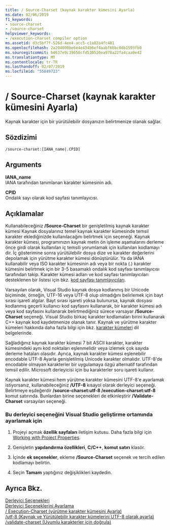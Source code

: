 ```yaml
---
title: / Source-Charset (kaynak karakter kümesini Ayarla)
ms.date: 02/06/2019
f1_keywords:
- source-charset
- /source-charset
helpviewer_keywords:
- /execution-charset compiler option
ms.assetid: d3c5bf7f-526d-4ee4-acc5-c1a02a4fc481
ms.openlocfilehash: 2a204000be6e4e434b6ef4aabf6bbc0db1593fb0
ms.sourcegitcommit: bd637e9c39650cfd530520ea978a22fa4caa0e42
ms.translationtype: MT
ms.contentlocale: tr-TR
ms.lasthandoff: 02/07/2019
ms.locfileid: "55849723"
---
```

# <a name="source-charset-set-source-character-set"></a>/ Source-Charset (kaynak karakter kümesini Ayarla)

Kaynak karakter için bir yürütülebilir dosyanızın belirtmenize olanak sağlar.

## <a name="syntax"></a>Sözdizimi

```
/source-charset:[IANA_name|.CPID]
```

## <a name="arguments"></a>Arguments

**IANA_name**<br/>
IANA tarafından tanımlanan karakter kümesinin adı.

**CPID**<br/>
Ondalık sayı olarak kod sayfası tanımlayıcısı.

## <a name="remarks"></a>Açıklamalar

Kullanabileceğiniz **/Source-Charset** bir genişletilmiş kaynak karakter kümesi Kaynak dosyalarınız temel kaynak karakter kümesinde temsil karakter eklediğinizde kullanılacağını belirtmek için seçeneği. Kaynak karakter kümesi, programınızın kaynak metin ön işleme aşamalarını derleme önce girdi olarak kullanılan iç temsili yorumlamak için kullanılan kodlamayı ' dir. İç gösterimine sonra yürütülebilir dosya dize ve karakter değerlerini depolamak için yürütme karakter kümesi dönüştürülür. Ya da IANA kullanabilir veya ISO karakter kümesinin adı veya bir nokta (.) karakter kümesini belirtmek için bir 3-5 basamaklı ondalık kod sayfası tanımlayıcısı tarafından takip. Karakter kümesi adları ve kod sayfası tanımlayıcıları desteklenen bir listesi için bkz. [kod sayfası tanımlayıcıları](/windows/desktop/Intl/code-page-identifiers).

Varsayılan olarak, Visual Studio kaynak dosya kodlanmış bir Unicode biçiminde, örneğin, UTF-16 veya UTF-8 olup olmadığını belirlemek için bayt sırası işareti algılar. Bayt sırası işareti yoksa bulunursa, kaynak dosyası kodlanmış geçerli kullanıcı kod sayfasını kullanarak, bir karakter kümesi adı veya kod sayfasını kullanarak belirtmediğiniz sürece varsayar **/Source-Charset** seçeneği. Visual Studio birkaç karakter kodlamaları birini kullanarak C++ kaynak kod kaydetmenize olanak tanır. Kaynak ve yürütme karakter kümeleri hakkında daha fazla bilgi için bkz. [karakter kümeleri](../../cpp/character-sets.md) dil belgelerinde.

Sağladığınız kaynak karakter kümesi 7 bit ASCII karakter, karakter kümesindeki aynı kod noktaları eşlenmelidir veya izlemek çok sayıda derleme hataları olasıdır. Ayrıca, kaynak karakter kümesi eşlenebilir encodable UTF-8 Ayarla genişletilmiş Unicode karakter olmalıdır. UTF-8'de encodable olmayan karakterler bir uygulamaya özgü alternatif tarafından temsil edilir. Microsoft derleyicisi için bu karakterler soru işareti kullanır.

Kaynak karakter kümesi hem yürütme karakter kümesini UTF-8'e ayarlamak istiyorsanız, kullanabileceğiniz **/UTF-8** kısayol olarak derleyici seçeneği. Belirtmeye eşdeğerdir **/source-charset:utf-8 /execution-charset:utf-8** komut satırında. Bunlardan birine seçenekleri de etkinleştirir **/Validate-Charset** varsayılan seçeneği.

### <a name="to-set-this-compiler-option-in-the-visual-studio-development-environment"></a>Bu derleyici seçeneğini Visual Studio geliştirme ortamında ayarlamak için

1. Projeyi açmak **özellik sayfaları** iletişim kutusu. Daha fazla bilgi için [Working with Project Properties](../../ide/working-with-project-properties.md).

1. Genişletin **yapılandırma özellikleri**, **C/C++**, **komut satırı** klasör.

1. İçinde **ek seçenekler**, ekleme **/Source-Charset** seçenek ve tercih edilen kodlamayı belirtin.

1. Seçin **Tamam** yaptığınız değişiklikleri kaydedin.

## <a name="see-also"></a>Ayrıca Bkz.

[Derleyici Seçenekleri](../../build/reference/compiler-options.md)<br/>
[Derleyici Seçeneklerini Ayarlama](../../build/reference/setting-compiler-options.md)<br/>
[/ Execution-Charset (yürütme karakter kümesini Ayarla)](../../build/reference/execution-charset-set-execution-character-set.md)<br/>
[/utf-8 (Kaynak ve Yürütülebilir karakter kümelerini UTF-8 olarak ayarla)](../../build/reference/utf-8-set-source-and-executable-character-sets-to-utf-8.md)<br/>
[/validate-charset (Uyumlu karakterler için doğrula)](../../build/reference/validate-charset-validate-for-compatible-characters.md)